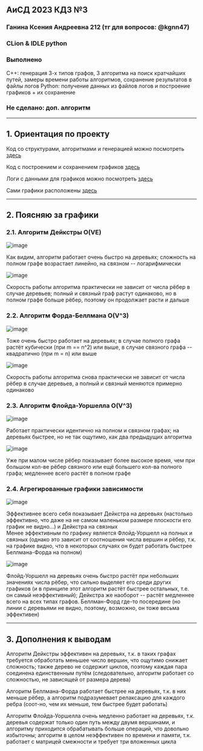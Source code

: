 ##  АиСД 2023 КДЗ №3

### Ганина Ксения Андреевна 212 (тг для вопросов: @kgnn47)
### CLion & IDLE python
### Выполнено
С++: генерация 3-х типов графов, 3 алгоритма на поиск кратчайших путей, замеры времени работы алгоритмов, сохранение результатов в файлы логов
Python: получение данных из файлов логов и построение графиков + их сохранение
### Не сделано: доп. алгоритм
________________________

## 1. Ориентация по проекту

Код со структурами, алгоритмами и генерацией можно посмотреть [здесь](https://github.com/kseniag03/algosi-graphi/blob/master/path-search/main.cpp)

Код с построением и сохранением графиков [здесь](https://github.com/kseniag03/algosi-graphi/blob/master/path-search/plots-gen-save.py)

Логи с данными для графиков можно посмотреть [здесь](https://github.com/kseniag03/algosi-graphi/tree/master/path-search/cmake-build-debug/logs)

Сами графики расположены [здесь](https://github.com/kseniag03/algosi-graphi/tree/master/path-search/cmake-build-debug/logs/plots)
________________________

## 2. Поясняю за графики <br>

### 2.1. Алгоритм Дейкстры O(VE)

![image](https://github.com/kseniag03/algosi-graphi/assets/114473740/9304b3dc-0065-49a9-a420-8de0a7e9bb63)

Как видим, алгоритм работает очень быстро на деревьях; сложность на полном графе возрастает линейно, на связном -- логарифмически

![image](https://github.com/kseniag03/algosi-graphi/assets/114473740/9020cd67-12e5-4476-8bbd-e9b16c4a90f4)

Скорость работы алгоритма практически не зависит от числа рёбер в случае деревьев; полный и связный граф растут одинаково, но в полном графе больше рёбер, поэтому он продолжает расти и дальше

### 2.2. Алгоритм Форда-Беллмана O(V^3)

![image](https://github.com/kseniag03/algosi-graphi/assets/114473740/c169066d-7748-47f5-a76a-46b5ccc12c09)

Тоже очень быстро работает на деревьях; в случае полного графа растёт кубически (при m == n^2) или выше, в случае связного графа -- квадратично (при m = n) или выше

![image](https://github.com/kseniag03/algosi-graphi/assets/114473740/6b556b41-d5fe-4ba4-a8cd-81dd1ba0c3b2)

Скорость работы алгоритма снова практически не зависит от числа рёбер в случае деревьев, а полный и связный меняются примерно одинаково

### 2.3. Алгоритм Флойда-Уоршелла O(V^3)

![image](https://github.com/kseniag03/algosi-graphi/assets/114473740/60149538-bcc5-4e47-a6d4-c60037a9eb0d)

Работает практически идентично на полном и связном графах; на деревьях быстрее, но не так ощутимо, как два предыдущих алгоритма

![image](https://github.com/kseniag03/algosi-graphi/assets/114473740/602ac73d-f616-433d-8459-4087014d59ba)

Уже при малом числе рёбер показывает более высокое время, чем при большом кол-ве рёбер связного или ещё большего кол-ва полного графа; медленнее всего растёт в полном графе

### 2.4. Агрегированные графики зависимости

![image](https://github.com/kseniag03/algosi-graphi/assets/114473740/10815b68-a376-4997-a520-be7101f9ebb8)

Эффективнее всего себя показывает Дейкстра на деревьях (настолько эффективно, что даже на не самом маленьком размере плоскости его график не видно...) и Дейкстра на связных <br> Менее эффективным по графику является Флойд-Уоршелл на полных и связных (однако это зависит от соотношения числа вершин и рёбер, т.к. на графике видно, что в некоторых случаях он будет работать быстрее Беллмана-Форда на полном)

![image](https://github.com/kseniag03/algosi-graphi/assets/114473740/5631e9c4-9cdd-4a31-974a-3c4d5099562b)

Флойд-Уоршелл на деревьях очень быстро растёт при небольших значениях числа рёбер, что сильно выделяет его среди других графиков (и в принципе этот алгоритм растёт быстрее остальных, т.е. он самый неэффективный); Дейкстра же наоборот -- растёт медленнее всего на всех типах графов. Беллман-Форд где-то посередине (но линии с деревьями не видно, поэтому, возможно, он тоже весьма эффективен)
________________________

## 3. Дополнения к выводам

Алгоритм Дейкстры эффективен на деревьях, т.к. в таких графах требуется обработать меньшее число вершин, что ощутимо снижает сложность; также дерево не содержит циклов, поэтому каждая пара соединена единственным путём (следовательно, алгоритм работает со сложностью, не зависящей от размера дерева)

Алгоритм Беллмана-Форда работает быстрее на деревьях, т.к. в них меньше рёбер, а алгоритм подразумевает релаксацию для каждого ребра (соот-но, чем их меньше, тем быстрее будет работать)

Алгоритм Флойда-Уоршелла очень медленно работает на деревьях, т.к. деревья содержат только один путь между двумя вершинами, и алгоритму приходится обрабатывать больше операций, что довольно избыточны; алгоритм в целом неэффективен по времени и памяти, т.к. работает с матрицей смежности и требует три вложенных цикла

